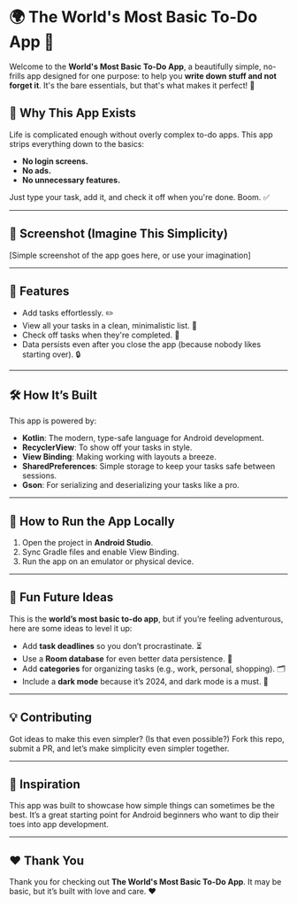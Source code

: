 # 🌍 The World's Most Basic To-Do App 📝

Welcome to the **World's Most Basic To-Do App**, a beautifully simple, no-frills app designed for one purpose: to help you **write down stuff and not forget it**. It's the bare essentials, but that's what makes it perfect! 🚀

## 🤔 Why This App Exists
Life is complicated enough without overly complex to-do apps. This app strips everything down to the basics:
- **No login screens.**
- **No ads.**
- **No unnecessary features.**

Just type your task, add it, and check it off when you're done. Boom. ✅

---

## 📸 Screenshot (Imagine This Simplicity)
[Simple screenshot of the app goes here, or use your imagination]

---

## 🚀 Features
- Add tasks effortlessly. ✏️
- View all your tasks in a clean, minimalistic list. 👀
- Check off tasks when they're completed. 🏁
- Data persists even after you close the app (because nobody likes starting over). 🔒

---

## 🛠️ How It’s Built
This app is powered by:
- **Kotlin**: The modern, type-safe language for Android development.
- **RecyclerView**: To show off your tasks in style.
- **View Binding**: Making working with layouts a breeze.
- **SharedPreferences**: Simple storage to keep your tasks safe between sessions.
- **Gson**: For serializing and deserializing your tasks like a pro.

---

## 🔧 How to Run the App Locally
1. Open the project in **Android Studio**.
2. Sync Gradle files and enable View Binding.
3. Run the app on an emulator or physical device.

---

## 🌟 Fun Future Ideas
This is the **world’s most basic to-do app**, but if you’re feeling adventurous, here are some ideas to level it up:
- Add **task deadlines** so you don’t procrastinate. ⏳
- Use a **Room database** for even better data persistence. 📂
- Add **categories** for organizing tasks (e.g., work, personal, shopping). 🗂️
- Include a **dark mode** because it’s 2024, and dark mode is a must. 🌙

---

## 💡 Contributing
Got ideas to make this even simpler? (Is that even possible?) Fork this repo, submit a PR, and let’s make simplicity even simpler together.

---

## 🧙 Inspiration
This app was built to showcase how simple things can sometimes be the best. It’s a great starting point for Android beginners who want to dip their toes into app development.

---

## ❤️ Thank You
Thank you for checking out **The World's Most Basic To-Do App**. It may be basic, but it’s built with love and care. ❤️
